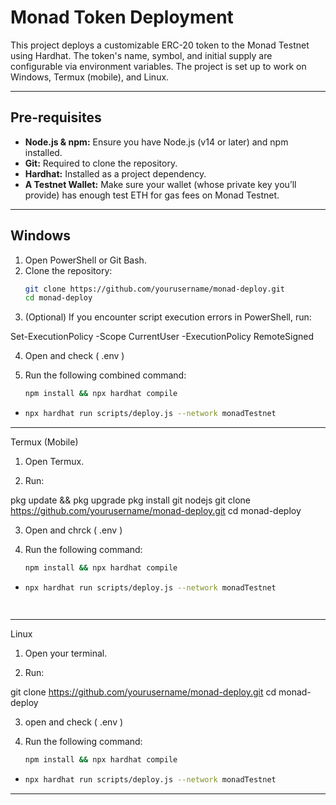 # Monad Token Deployment

This project deploys a customizable ERC-20 token to the Monad Testnet using Hardhat. The token's name, symbol, and initial supply are configurable via environment variables. The project is set up to work on Windows, Termux (mobile), and Linux.

---

## Pre-requisites

- **Node.js & npm:** Ensure you have Node.js (v14 or later) and npm installed.
- **Git:** Required to clone the repository.
- **Hardhat:** Installed as a project dependency.
- **A Testnet Wallet:** Make sure your wallet (whose private key you’ll provide) has enough test ETH for gas fees on Monad Testnet.

---


## Windows

1. Open PowerShell or Git Bash.
2. Clone the repository:
   ```bash
   git clone https://github.com/yourusername/monad-deploy.git
   cd monad-deploy

3. (Optional) If you encounter script execution errors in PowerShell, run:

Set-ExecutionPolicy -Scope CurrentUser -ExecutionPolicy RemoteSigned


4. Open and check ( .env )


5. Run the following combined command:
   ```bash
   npm install && npx hardhat compile
-
   ```bash
   npx hardhat run scripts/deploy.js --network monadTestnet


---

Termux (Mobile)

1. Open Termux.


2. Run:

pkg update && pkg upgrade
pkg install git nodejs
git clone https://github.com/yourusername/monad-deploy.git
cd monad-deploy


3. Open and chrck ( .env )


4. Run the following command:
   ```bash
   npm install && npx hardhat compile 
-
   ```bash
   npx hardhat run scripts/deploy.js --network monadTestnet




---

Linux

1. Open your terminal.


2. Run:

git clone https://github.com/yourusername/monad-deploy.git
cd monad-deploy

3. open and check ( .env )

4. Run the following command:
   ```bash
   npm install && npx hardhat compile

-
   ```bash
   npx hardhat run scripts/deploy.js --network monadTestnet


---

